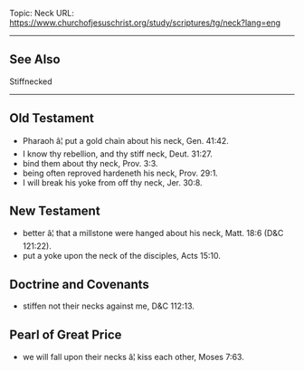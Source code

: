 Topic: Neck
URL: https://www.churchofjesuschrist.org/study/scriptures/tg/neck?lang=eng

---

## See Also

Stiffnecked

---

## Old Testament

- Pharaoh â¦ put a gold chain about his neck, Gen. 41:42.
- I know thy rebellion, and thy stiff neck, Deut. 31:27.
- bind them about thy neck, Prov. 3:3.
- being often reproved hardeneth his neck, Prov. 29:1.
- I will break his yoke from off thy neck, Jer. 30:8.

## New Testament

- better â¦ that a millstone were hanged about his neck, Matt. 18:6 (D&C 121:22).
- put a yoke upon the neck of the disciples, Acts 15:10.

## Doctrine and Covenants

- stiffen not their necks against me, D&C 112:13.

## Pearl of Great Price

- we will fall upon their necks â¦ kiss each other, Moses 7:63.

